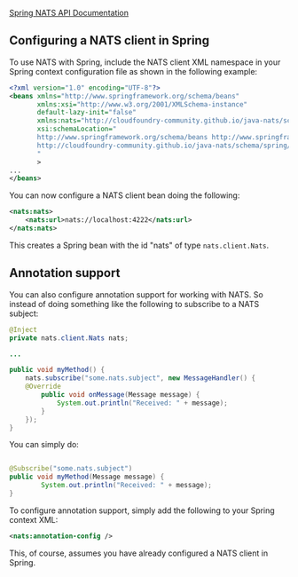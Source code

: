 [Spring NATS API Documentation](http://cloudfoundry-community.github.com/java-nats/apidocs/0.5.1/client-spring/index.html)

## Configuring a NATS client in Spring

To use NATS with Spring, include the NATS client XML namespace in your Spring context configuration file as shown in
the following example:

 ```xml
<?xml version="1.0" encoding="UTF-8"?>
<beans xmlns="http://www.springframework.org/schema/beans"
        xmlns:xsi="http://www.w3.org/2001/XMLSchema-instance"
        default-lazy-init="false"
        xmlns:nats="http://cloudfoundry-community.github.io/java-nats/schema/spring/nats"
        xsi:schemaLocation="
        http://www.springframework.org/schema/beans http://www.springframework.org/schema/beans/spring-beans-3.1.xsd
        http://cloudfoundry-community.github.io/java-nats/schema/spring/nats http://cloudfoundry-community.github.io/java-nats/schema/spring/nats/nats-0.5.xsd
        "
        >
...
</beans>
 ```

You can now configure a NATS client bean doing the following:

```xml
<nats:nats>
	<nats:url>nats://localhost:4222</nats:url>
</nats:nats>
```

This creates a Spring bean with the id "nats" of type `nats.client.Nats`.

## Annotation support

You can also configure annotation support for working with NATS. So instead of doing something like the following to
subscribe to a NATS subject:

```java
@Inject
private nats.client.Nats nats;

...

public void myMethod() {
	nats.subscribe("some.nats.subject", new MessageHandler() {
	@Override
		public void onMessage(Message message) {
			System.out.println("Received: " + message);
		}
	});
}
```

You can simply do:

```java

@Subscribe("some.nats.subject")
public void myMethod(Message message) {
        System.out.println("Received: " + message);
}
```

To configure annotation support, simply add the following to your Spring context XML:

```xml
<nats:annotation-config />
```

This, of course, assumes you have already configured a NATS client in Spring.
